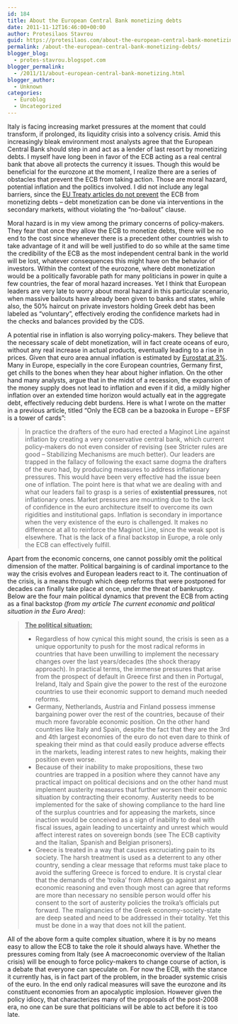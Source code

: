 ```yaml
---
id: 184
title: About the European Central Bank monetizing debts
date: 2011-11-12T16:46:00+00:00
author: Protesilaos Stavrou
guid: https://protesilaos.com/about-the-european-central-bank-monetizing-debts/
permalink: /about-the-european-central-bank-monetizing-debts/
blogger_blog:
  - protes-stavrou.blogspot.com
blogger_permalink:
  - /2011/11/about-european-central-bank-monetizing.html
blogger_author:
  - Unknown
categories:
  - Euroblog
  - Uncategorized
---
```

Italy is facing increasing market pressures at the moment that could transform, if prolonged, its liquidity crisis into a solvency crisis. Amid this increasingly bleak environment most analysts agree that the European Central Bank should step in and act as a lender of last resort by monetizing debts. I myself have long been in favor of the ECB acting as a real central bank that above all protects the currency it issues. Though this would be beneficial for the eurozone at the moment, I realize there are a series of obstacles that prevent the ECB from taking action. Those are moral hazard, potential inflation and the politics involved. I did not include any legal barriers, since the [EU Treaty articles do not prevent](http://www.creditwritedowns.com/2011/11/the-relevant-articles-of-the-lisbon-treaty-for-the-sovereign-debt-crisis.html) the ECB from monetizing debts &#8211; debt monetization can be done via interventions in the secondary markets, without violating the &#8220;no-bailout&#8221; clause.

Moral hazard is in my view among the primary concerns of policy-makers. They fear that once they allow the ECB to monetize debts, there will be no end to the cost since whenever there is a precedent other countries wish to take advantage of it and will be well justified to do so while at the same time the credibility of the ECB as the most independent central bank in the world will be lost, whatever consequences this might have on the behavior of investors. Within the context of the eurozone, where debt monetization would be a politically favorable path for many politicians in power in quite a few countries, the fear of moral hazard increases. Yet I think that European leaders are very late to worry about moral hazard in this particular scenario, when massive bailouts have already been given to banks and states, while also, the 50% haircut on private investors holding Greek debt has been labeled as &#8220;voluntary&#8221;, effectively eroding the confidence markets had in the checks and balances provided by the CDS.

A potential rise in inflation is also worrying policy-makers. They believe that the necessary scale of debt monetization, will in fact create oceans of euro, without any real increase in actual products, eventually leading to a rise in prices. Given that euro area annual inflation is estimated by [Eurostat at 3%](http://epp.eurostat.ec.europa.eu/cache/ITY_PUBLIC/2-31102011-AP/EN/2-31102011-AP-EN.PDF). Many in Europe, especially in the core European countries, Germany first, get chills to the bones when they hear about higher inflation. On the other hand many analysts, argue that in the midst of a recession, the expansion of the money supply does not lead to inflation and even if it did, a mildly higher inflation over an extended time horizon would actually eat in the aggregate debt, effectively reducing debt burdens. Here is what I wrote on the matter in a previous article, titled &#8220;Only the ECB can be a bazooka in Europe &#8211; EFSF is a tower of cards&#8221;:
  


<blockquote class="tr_bq">
  In practice the drafters of the euro had erected a Maginot Line against inflation by creating a very conservative central bank, which current policy-makers do not even consider of revising (see Stricter rules are good &#8211; Stabilizing Mechanisms are much better). Our leaders are trapped in the fallacy of following the exact same dogma the drafters of the euro had, by producing measures to address inflationary pressures. This would have&nbsp;been very effective had the issue been one of inflation. The point here is that what we are dealing with and what our leaders fail to grasp is a series of <b>existential pressures</b>, not inflationary ones. Market pressures are mounting due to the lack of&nbsp;confidence in the euro architecture itself to overcome its own rigidities and institutional gaps. Inflation is secondary in importance when the very existence of the euro is challenged. It makes no difference at all to reinforce the Maginot Line, since the weak spot is elsewhere. That is the lack of a final backstop in Europe, a role only the ECB can effectively fulfill.</p>
</blockquote>

Apart from the economic concerns, one cannot possibly omit the political dimension of the matter. Political bargaining is of cardinal importance to the way the crisis evolves and European leaders react to it. The continuation of the crisis, is a means through which deep reforms that were postponed for decades can finally take place at once, under the threat of bankruptcy. Below are the four main political dynamics that prevent the ECB from acting as a final backstop _(from my article The current economic and political situation in the Euro Area)_:
  


<blockquote class="tr_bq">
  <b><u>The political situation:</u></b></p> 
  
  <ul>
    <li>
      Regardless of how cynical this might sound, the crisis is seen as&nbsp;a unique opportunity to push for the most radical reforms in countries that have been unwilling to&nbsp;implement the necessary changes over the last years/decades (the shock therapy approach). In practical terms, the immense pressures that arise from the prospect of default in Greece first and then&nbsp;in&nbsp;Portugal, Ireland, Italy and Spain give the power to the rest of the eurozone countries to use their economic support to demand much needed reforms.
    </li>
    <li>
      Germany, Netherlands, Austria and Finland possess immense bargaining power over the rest of the countries, because of their much more favorable economic position. On the other hand countries like Italy and Spain, despite the fact that they are the 3rd and 4th largest economies of the euro do not even dare to think of speaking their mind as that could easily produce adverse effects in the markets, leading interest rates to new heights, making their position even worse.
    </li>
    <li>
      Because of their inability to make propositions, these two countries are trapped in a position where they cannot have any practical impact on political decisions and on the other hand must implement austerity measures that further worsen their economic situation by contracting their economy. Austerity needs to be implemented for the sake of showing compliance to the hard line of the surplus countries and for appeasing the markets, since inaction would be conceived as a sign of inability to deal with fiscal issues, again leading to uncertainty and unrest which would affect interest rates on sovereign bonds (see The ECB captivity and the Italian, Spanish and Belgian prisoners).
    </li>
    <li>
      Greece is treated in a way that causes excruciating pain to&nbsp;its society. The harsh treatment is used as a deterrent to any other country, sending a clear message that reforms must take place to avoid the&nbsp;suffering Greece is forced to endure. It is crystal clear that the demands of the &#8216;troika&#8217; from Athens go against any economic reasoning and even though most can agree that reforms are more than necessary no sensible person would offer his consent to the sort of austerity policies&nbsp;the troika&#8217;s officials put forward.&nbsp;The malignancies of the Greek economy-society-state are deep seated and need to be addressed in their totality. Yet this must be done in a way that does not kill the patient.
    </li>
  </ul>
</blockquote>

All of the above form a quite complex situation, where it is by no means easy to allow the ECB to take the role it should always have. Whether the pressures coming from Italy (see A macroeconomic overview of the Italian crisis) will be enough to force policy-makers to change course of action, is a debate that everyone can speculate on. For now the ECB, with the stance it currently has, is in fact part of the problem, in the broader systemic crisis of the euro. In the end only radical measures will save the eurozone and its constituent economies from an apocalyptic implosion. However given the policy idiocy, that characterizes many of the proposals of the post-2008 era, no one can be sure that politicians will be able to act before it is too late.